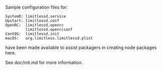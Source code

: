 Sample configuration files for:
```
SystemD: limitlessd.service
Upstart: limitlessd.conf
OpenRC:  limitlessd.openrc
         limitlessd.openrcconf
CentOS:  limitlessd.init
macOS:   org.limitless.limitlessd.plist
```
have been made available to assist packagers in creating node packages here.

See doc/init.md for more information.
